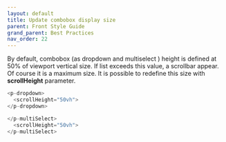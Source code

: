 ```yaml
---
layout: default
title: Update combobox display size
parent: Front Style Guide
grand_parent: Best Practices
nav_order: 22
---
```


By default, combobox (as dropdown and multiselect ) height is defined at 50% of viewport vertical size. If list exceeds this value, a scrollbar appear. Of course it is a maximum size.
It is possible to redefine this size with **scrollHeight** parameter.

```ts
<p-dropdown>
  <scrollHeight="50vh">
</p-dropdown>
```

```ts
</p-multiSelect>
  <scrollHeight="50vh">
</p-multiSelect>
```

